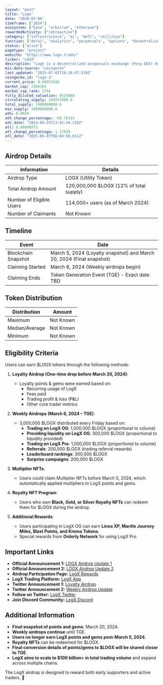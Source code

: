 ```yaml
---
layout: "post"
title: "Logx"
date: "2024-03-06"
timeframe: ["2024"]
ecosystem: ["base", "arbitrum", "ethereum"]
rewardedActivity: ["retroactive"]
category: ["infrastructure", "ai", "defi", "utilities"]
function: ["defai", "analytics", "perpetuals", "options", "decentralized-finance"]
status: ["alive"]
pagetype: "project"
website: "https://www.logx.trade/"
ticker: "LOGX"
description: "LogX is a decentralized perpetuals exchange (Perp DEX) designed for efficient, on-chain perpetual contract trading with deep liquidity and robust trading infrastructure."
mis-data-source: "coingecko"
last_updated: "2025-07-03T18:26:47.539Z"
coingecko_id: "logx-2"
current_price: 0.00951948
market_cap: 2304303
market_cap_rank: 2758
fully_diluted_valuation: 9519080
circulating_supply: 242072000.0
total_supply: 1000000000.0
max_supply: 1000000000.0
ath: 0.0929
ath_change_percentage: -89.76143
ath_date: "2024-09-24T13:45:54.210Z"
atl: 0.00940073
atl_change_percentage: 1.17939
atl_date: "2025-05-07T08:04:50.011Z"
---
```


## Airdrop Details

| Information              | Details                                 |
| ------------------------ | --------------------------------------- |
| Airdrop Type             | LOGX (Utility Token)                    |
| Total Airdrop Amount     | 120,000,000 $LOGX (12% of total supply) |
| Number of Eligible Users | 114,000+ users (as of March 2024)       |
| Number of Claimants      | Not Known                               |

## Timeline

| Event               | Date                                                                 |
| ------------------- | -------------------------------------------------------------------- |
| Blockchain Snapshot | March 5, 2024 (Loyalty snapshot) and March 20, 2024 (Final snapshot) |
| Claiming Started    | March 6, 2024 (Weekly airdrops begin)                                |
| Claiming Ends       | Token Generation Event (TGE) - Exact date TBD                        |

## Token Distribution

| Distribution   | Amount    |
| -------------- | --------- |
| Maximum        | Not Known |
| Median/Average | Not Known |
| Minimum        | Not Known |

## Eligibility Criteria

Users can earn $LOGX tokens through the following methods:

1. **Loyalty Airdrop (One-time drop before March 20, 2024)**:

   - Loyalty points & gems were earned based on:
     - Recurring usage of LogX
     - Fees paid
     - Trading profit & loss (P&L)
     - Other core trader metrics

2. **Weekly Airdrops (March 6, 2024 – TGE)**:

   - 3,000,000 $LOGX distributed every Friday based on:
     - **Trading on LogX OG**: 1,000,000 $LOGX (proportional to volume)
     - **Providing liquidity on LogX OG**: 300,000 $LOGX (proportional to liquidity provided)
     - **Trading on LogX Pro**: 1,000,000 $LOGX (proportional to volume)
     - **Referrals**: 200,000 $LOGX (trading referral rewards)
     - **Leaderboard rankings**: 300,000 $LOGX
     - **Surprise campaigns**: 200,000 $LOGX

3. **Multiplier NFTs**:

   - Users could claim Multiplier NFTs before March 5, 2024, which automatically applied multipliers to LogX points and gems.

4. **Royalty NFT Program**:

   - Users who own **Black, Gold, or Silver Royalty NFTs** can redeem them for $LOGX during the airdrop.

5. **Additional Rewards**:
   - Users participating in LogX OG can earn **Linea XP, Mantle Journey Miles, Blast Points, and Kroma Tokens**.
   - Special rewards from **Orderly Network** for using LogX Pro.

## Important Links

- **Official Announcement 1:** [LOGX Airdrop Update 1](https://logxtrade.substack.com/p/logx-airdrop-update-1)
- **Official Announcement 2:** [LOGX Airdrop Update 2](https://logxtrade.substack.com/p/logx-airdrop-update-2-road-to-tge)
- **Airdrop Participation Page:** [LogX Rewards](https://pro.logx.trade/rewards)
- **LogX Trading Platform:** [LogX App](https://app.logx.trade/airdrop)
- **Twitter Announcement 1:** [Loyalty Airdrop](https://x.com/LogX_trade/status/1761045734584144165)
- **Twitter Announcement 2:** [Weekly Airdrop Update](https://x.com/LogX_trade/status/1771095225332858914)
- **Follow on Twitter:** [LogX Twitter](https://twitter.com/LogX_trade)
- **Join Discord Community:** [LogX Discord](https://discord.gg/logx)

## Additional Information

- **Final snapshot of points and gems**: March 20, 2024.
- **Weekly airdrops continue** until TGE.
- **Users no longer earn LogX points and gems post-March 5, 2024**.
- **Royalty NFTs** can be redeemed for $LOGX.
- **Final conversion details of points/gems to $LOGX will be shared closer to TGE**.
- **LogX aims to scale to $100 billion+ in total trading volume** and expand across multiple chains.

The LogX airdrop is designed to reward both early supporters and active traders. 🚀